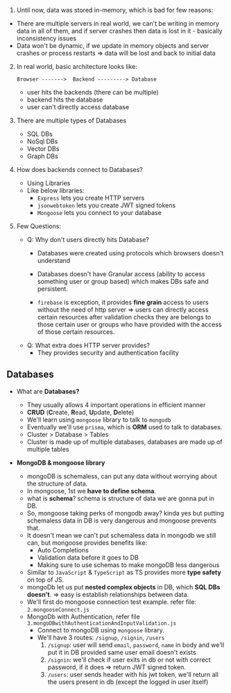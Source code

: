 1. Until now, data was stored in-memory, which is bad for few reasons:
 - There are multiple servers in real world, we can't be writing in memory data in all of them, and if server crashes then data is lost in it - basically inconsistency issues
 - Data won't be dynamic, if we update in memory objects and server crashes or process restarts => data will be lost and back to initial data

2. In real world, basic architecture looks like:

    `Browser ------->  Backend ---------> Database`

   - user hits the backends (there can be multiple)
   - backend hits the database
   - user can't directly access database

3. There are multiple types of Databases
   - SQL DBs
   - NoSql DBs
   - Vector DBs
   - Graph DBs
4. How does backends connect to Databases?
   - Using Libraries
   - Like below libraries: 
     - `Express` lets you create HTTP servers
     - `jsonwebtoken` lets you create JWT signed tokens
     - `Mongoose` lets you connect to your database

5. Few Questions:
   - Q: Why don't users directly hits Database?
     - Databases were created using protocols which browsers doesn't understand

      - Databases doesn't have Granular access (ability to access something user or group based) which makes DBs safe and persistent.
      - `firebase` is exception, it provides **fine grain** access to users without the need of http server => users can directly access certain resources after validation checks they are belongs to those certain user or groups who have provided with the access of those certain resources.
   - Q: What extra does HTTP server provides?
       - They provides security and authentication facility

## Databases

- What are **Databases?**
   - They usually allows 4 important operations in efficient manner
   - **CRUD** (**C**reate, **R**ead, **U**pdate, **D**elete)
   - We'll learn using `mongoose` library to talk to `mongodb`
   - Eventually we'll use `prisma`, which is **ORM** used to talk to databases.
   - Cluster > Database > Tables
   - Cluster is made up of multiple databases, databases are made up of multiple tables

- **MongoDB & mongoose library** 
  - mongoDB is schemaless, can put any data without worrying about the structure of data.
  - In mongoose, 1st we **have to define schema**.
  - what is **schema**? schema is structure of data we are gonna put in DB.
  - So, mongoose taking perks of mongodb away? kinda yes but putting schemaless data in DB is very dangerous and mongoose prevents that.
  - It doesn't mean we can't put schemaless data in mongodb we still can, but mongoose provides benefits like:
    - Auto Completions
    - Validation data before it goes to DB
    - Making sure to use schemas to make mongoDB less dangerous
  - Similar to `JavaScript` & `TypeScript` as TS provides more **type safety** on top of JS.
  - mongoDb let us put **nested complex objects** in DB, which **SQL DBs doesn't**. => easy is establish relationships between data.
  - We'll first do mongoose connection test example. refer file: `2.mongooseConnect.js`
  - MongoDb with Authentication, refer file `3.mongoDBwithAuthenticationAndInputValidation.js`
       - Connect to mongoDB using `mongoose` library.
       - We'll have 3 routes: `/signup`, `/signin`, `/users`
         1. `/signup`: user will send `email`, `password`, `name`  in body and we'll put it in DB provided same user email doesn't exists
         2. `/signin`: we'll check if user exits in db or not with correct password, if it does => return JWT signed token.
         3. `/users`: user sends header with his jwt token, we'll return all the users present in db (except the logged in user itself)